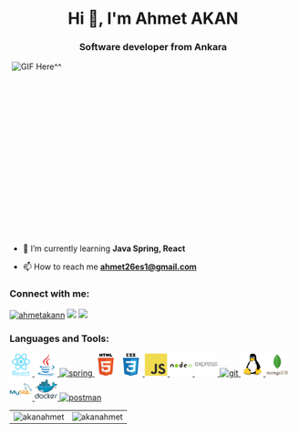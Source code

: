 <h1 align="center">Hi 👋, I'm Ahmet AKAN</h1>
<h3 align="center">Software developer from Ankara</h3>

<img align="right" class = "responsive" alt="GIF Here^^" src="https://github.com/abhisheknaiidu/abhisheknaiidu/blob/master/code.gif?raw=true" width="500" height="320" />

- 🌱 I’m currently learning **Java Spring, React**

- 📫 How to reach me **ahmet26es1@gmail.com**

<h3 align="left">Connect with me:</h3>
<p align="left">
<a href="https://linkedin.com/in/ahmetakann" target="blank"><img src="https://img.shields.io/badge/linkedin-%230077B5.svg?style=for-the-badge&logo=linkedin&logoColor=white" alt="ahmetakann" /></a>
<a href="https://api.whatsapp.com/send?phone=905075514365&text=Merhaba Ahmet," target="_blank"><img  src="https://img.shields.io/badge/WhatsApp-25D366?style=for-the-badge&logo=whatsapp&logoColor=white"/></a>
  <a href="https://www.hackerrank.com/ahmetakann" target="_blank"><img src="https://img.shields.io/badge/-Hackerrank-2EC866?style=for-the-badge&logo=HackerRank&logoColor=white"/></a>
</p>


<h3 align="left">Languages and Tools:</h3>
<p align="left"> 
  
 <a href="https://reactjs.org/" target="_blank" rel="noreferrer"> <img src="https://raw.githubusercontent.com/devicons/devicon/master/icons/react/react-original-wordmark.svg" alt="react" width="40" height="40"/> </a>
<a href="https://www.java.com" target="_blank" rel="noreferrer"> <img src="https://raw.githubusercontent.com/devicons/devicon/master/icons/java/java-original.svg" alt="java" width="40" height="40"/> </a>
 <a href="https://spring.io/" target="_blank" rel="noreferrer"> <img src="https://www.vectorlogo.zone/logos/springio/springio-icon.svg" alt="spring" width="40" height="40"/> </a> 
<a href="https://www.w3.org/html/" target="_blank" rel="noreferrer"> <img src="https://raw.githubusercontent.com/devicons/devicon/master/icons/html5/html5-original-wordmark.svg" alt="html5" width="40" height="40"/></a>
  <a href="https://www.w3schools.com/css/" target="_blank" rel="noreferrer"> <img src="https://raw.githubusercontent.com/devicons/devicon/master/icons/css3/css3-original-wordmark.svg" alt="css3" width="40" height="40"/> </a>
  <a href="https://developer.mozilla.org/en-US/docs/Web/JavaScript" target="_blank" rel="noreferrer"> <img src="https://raw.githubusercontent.com/devicons/devicon/master/icons/javascript/javascript-original.svg" alt="javascript" width="40" height="40"/> </a>
    <a href="https://nodejs.org" target="_blank" rel="noreferrer"> <img src="https://raw.githubusercontent.com/devicons/devicon/master/icons/nodejs/nodejs-original-wordmark.svg" alt="nodejs" width="40" height="40"/> </a>
   <a href="https://expressjs.com" target="_blank" rel="noreferrer"> <img src="https://raw.githubusercontent.com/devicons/devicon/master/icons/express/express-original-wordmark.svg" alt="express" width="40" height="40"/> 
  </a> <a href="https://git-scm.com/" target="_blank" rel="noreferrer"> <img src="https://www.vectorlogo.zone/logos/git-scm/git-scm-icon.svg" alt="git" width="40" height="40"/> </a> 
  <a href="https://www.linux.org/" target="_blank" rel="noreferrer"> <img src="https://raw.githubusercontent.com/devicons/devicon/master/icons/linux/linux-original.svg" alt="linux" width="40" height="40"/> </a>
  <a href="https://www.mongodb.com/" target="_blank" rel="noreferrer"> <img src="https://raw.githubusercontent.com/devicons/devicon/master/icons/mongodb/mongodb-original-wordmark.svg" alt="mongodb" width="40" height="40"/> </a>
  <a href="https://www.mysql.com/" target="_blank" rel="noreferrer"> <img src="https://raw.githubusercontent.com/devicons/devicon/master/icons/mysql/mysql-original-wordmark.svg" alt="mysql" width="40" height="40"/> </a>
  <a href="https://www.docker.com/" target="_blank" rel="noreferrer"> <img src="https://raw.githubusercontent.com/devicons/devicon/master/icons/docker/docker-original-wordmark.svg" alt="docker" width="40" height="40"/> </a>
  <a href="https://postman.com" target="_blank" rel="noreferrer"> <img src="https://www.vectorlogo.zone/logos/getpostman/getpostman-icon.svg" alt="postman" width="40" height="40"/> </a>
 <table>
<tr>
<td><img src="https://github-readme-stats.vercel.app/api?username=akanahmet&theme=darcula&show_icons=true&locale=en" alt="akanahmet" /></td>
<td><img src="https://github-readme-stats.vercel.app/api/top-langs?username=akanahmet&show_icons=true&locale=en&theme=darcula&layout=compact" alt="akanahmet" /></td>
</tr>
</table>
